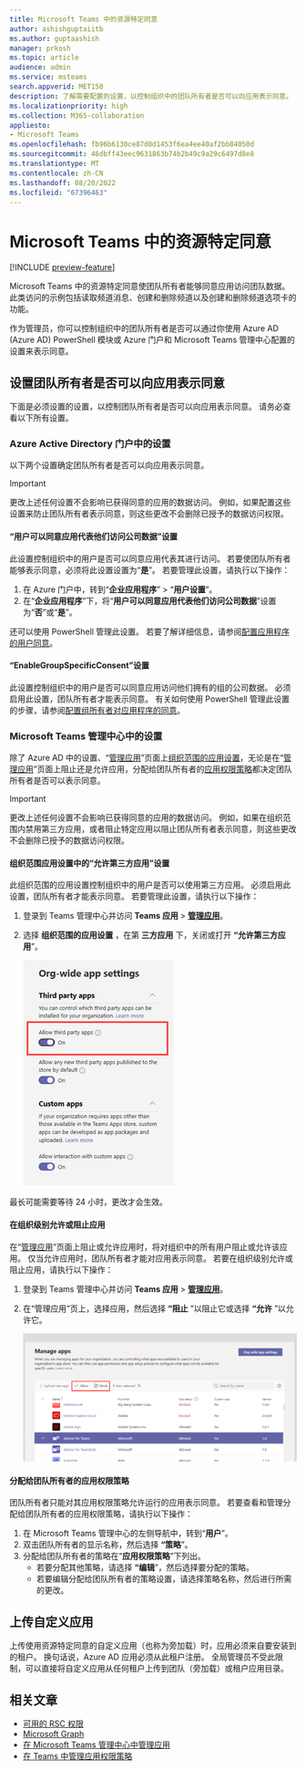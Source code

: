 ```yaml
---
title: Microsoft Teams 中的资源特定同意
author: ashishguptaiitb
ms.author: guptaashish
manager: prkosh
ms.topic: article
audience: admin
ms.service: msteams
search.appverid: MET150
description: 了解需要配置的设置，以控制组织中的团队所有者是否可以向应用表示同意。
ms.localizationpriority: high
ms.collection: M365-collaboration
appliesto:
- Microsoft Teams
ms.openlocfilehash: fb96b6130ce87d8d1453f6ea4ee40af2bb84050d
ms.sourcegitcommit: 46dbff43eec9631863b74b2b49c9a29c6497d8e8
ms.translationtype: MT
ms.contentlocale: zh-CN
ms.lasthandoff: 08/20/2022
ms.locfileid: "67396463"
---
```

# <a name="resource-specific-consent-in-microsoft-teams"></a>Microsoft Teams 中的资源特定同意

[!INCLUDE [preview-feature](includes/preview-feature.md)]

Microsoft Teams 中的资源特定同意使团队所有者能够同意应用访问团队数据。 此类访问的示例包括读取频道消息、创建和删除频道以及创建和删除频道选项卡的功能。

作为管理员，你可以控制组织中的团队所有者是否可以通过你使用 Azure AD (Azure AD) PowerShell 模块或 Azure 门户和 Microsoft Teams 管理中心配置的设置来表示同意。  

## <a name="set-whether-team-owners-can-give-consent-to-apps"></a>设置团队所有者是否可以向应用表示同意

下面是必须设置的设置，以控制团队所有者是否可以向应用表示同意。 请务必查看以下所有设置。

### <a name="settings-in-azure-active-directory-portal"></a>Azure Active Directory 门户中的设置

以下两个设置确定团队所有者是否可以向应用表示同意。

> [!IMPORTANT]
> 更改上述任何设置不会影响已获得同意的应用的数据访问。 例如，如果配置这些设置来防止团队所有者表示同意，则这些更改不会删除已授予的数据访问权限。

#### <a name="the-users-can-consent-to-apps-accessing-company-data-on-their-behalf-setting"></a>“用户可以同意应用代表他们访问公司数据”设置

此设置控制组织中的用户是否可以同意应用代表其进行访问。 若要使团队所有者能够表示同意，必须将此设置设置为“**是**”。 若要管理此设置，请执行以下操作：

1. 在 Azure 门户中，转到“**企业应用程序**” > “**用户设置**”。
2. 在“**企业应用程序**”下，将“**用户可以同意应用代表他们访问公司数据**”设置为“**否**”或“**是**”。

还可以使用 PowerShell 管理此设置。 若要了解详细信息，请参阅[配置应用程序的用户同意](/azure/active-directory/manage-apps/configure-user-consent#configure-user-consent-to-applications)。

#### <a name="the-enablegroupspecificconsent-setting"></a>“EnableGroupSpecificConsent”设置

此设置控制组织中的用户是否可以同意应用访问他们拥有的组的公司数据。 必须启用此设置，团队所有者才能表示同意。 有关如何使用 PowerShell 管理此设置的步骤，请参阅[配置组所有者对应用程序的同意](/azure/active-directory/manage-apps/configure-user-consent#configure-group-owner-consent-to-apps-accessing-group-data)。

### <a name="settings-in-the-microsoft-teams-admin-center"></a>Microsoft Teams 管理中心中的设置

除了 Azure AD 中的设置、“[管理应用](manage-apps.md)”页面上[组织范围的应用设置](manage-apps.md#manage-org-wide-app-settings)，无论是在“[管理应用](manage-apps.md#allow-and-block-apps)”页面上阻止还是允许应用，分配给团队所有者的[应用权限策略](teams-app-permission-policies.md)都决定团队所有者是否可以表示同意。

> [!IMPORTANT]
> 更改上述任何设置不会影响已获得同意的应用的数据访问。 例如，如果在组织范围内禁用第三方应用，或者阻止特定应用以阻止团队所有者表示同意，则这些更改不会删除已授予的数据访问权限。  

#### <a name="the-allow-third-party-apps-setting-in-org-wide-app-settings"></a>组织范围应用设置中的“允许第三方应用”设置

此组织范围的应用设置控制组织中的用户是否可以使用第三方应用。 必须启用此设置，团队所有者才能表示同意。 若要管理此设置，请执行以下操作：

1. 登录到 Teams 管理中心并访问 **Teams 应用** > **[管理应用](https://admin.teams.microsoft.com/policies/manage-apps)**。
1. 选择 **组织范围的应用设置** ，在第 **三方应用** 下，关闭或打开 **“允许第三方应用**”。

    ![Teams 中的“允许第三方应用”设置的屏幕截图](media/resource-specific-consent-org-wide-setting.png)

最长可能需要等待 24 小时，更改才会生效。

#### <a name="allow-or-block-the-app-at-the-org-level"></a>在组织级别允许或阻止应用

在“[管理应用](manage-apps.md#allow-and-block-apps)”页面上阻止或允许应用时，将对组织中的所有用户阻止或允许该应用。 仅当允许应用时，团队所有者才能对应用表示同意。 若要在组织级别允许或阻止应用，请执行以下操作：

1. 登录到 Teams 管理中心并访问 **Teams 应用** > **[管理应用](https://admin.teams.microsoft.com/policies/manage-apps)**。
1. 在“管理应用”页上，选择应用，然后选择 **“阻止** ”以阻止它或选择 **“允许** ”以允许它。

    ![组织范围设置中被阻止的应用的屏幕截图。](media/resource-specific-consent-allow-block-apps.png)

#### <a name="app-permission-policy-assigned-to-the-team-owner"></a>分配给团队所有者的应用权限策略

团队所有者只能对其应用权限策略允许运行的应用表示同意。 若要查看和管理分配给团队所有者的应用权限策略，请执行以下操作：

1. 在 Microsoft Teams 管理中心的左侧导航中，转到“**用户**”。
1. 双击团队所有者的显示名称，然后选择 **“策略**”。
1. 分配给团队所有者的策略在“**应用权限策略**”下列出。
    - 若要分配其他策略，请选择 **“编辑**”，然后选择要分配的策略。
    - 若要编辑分配给团队所有者的策略设置，请选择策略名称，然后进行所需的更改。  

## <a name="upload-custom-apps"></a>上传自定义应用

上传使用资源特定同意的自定义应用（也称为旁加载）时，应用必须来自要安装到的租户。 换句话说，Azure AD 应用必须从此租户注册。 全局管理员不受此限制，可以直接将自定义应用从任何租户上传到团队（旁加载）或租户应用目录。

## <a name="related-articles"></a>相关文章

- [可用的 RSC 权限](/microsoftteams/platform/graph-api/rsc/resource-specific-consent)
- [Microsoft Graph](https://developer.microsoft.com/graph)
- [在 Microsoft Teams 管理中心中管理应用](manage-apps.md)
- [在 Teams 中管理应用权限策略](teams-app-permission-policies.md)
